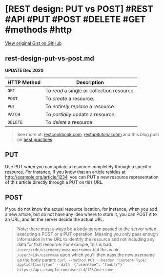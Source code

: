 # [REST design: PUT vs POST] #REST #API #PUT #POST #DELETE #GET #methods #http

[View original Gist on GitHub](https://gist.github.com/Integralist/7ddef5afaeeff601fc72)

## rest-design-put-vs-post.md

**UPDATE Dec 2020**

HTTP Method | Description
------------|------------
`GET`       | To _read_ a single or collection resource.
`POST`      | To _create_ a resource.
`PUT`       | To _entirely replace_ a resource.
`PATCH`     | To _partially_ update a resource.
`DELETE`    | To _delete_ a resource.

> See more at: [restcookbook.com](http://restcookbook.com/HTTP%20Methods/put-vs-post/#sthash.uH9tVV9x.dpuf), [restapitutorial.com](https://www.restapitutorial.com/lessons/httpmethods.html) and this blog post on [best practices](https://hackernoon.com/restful-api-designing-guidelines-the-best-practices-60e1d954e7c9).

## PUT

Use PUT when you can update a resource completely through a specific resource. For instance, if you know that an article resides at http://example.org/article/1234, you can PUT a new resource representation of this article directly through a PUT on this URL.

## POST

If you do not know the actual resource location, for instance, when you add a new article, but do not have any idea where to store it, you can POST it to an URL, and let the server decide the actual URL.

> Note: there must always be a body param passed to the server when executing a POST or a PUT operation. Meaning you only pass enough information in the URL to identify the resource and not including any data for that resource. For example, this is bad: `/user/<id>/username/<new_username>` but this is ok: `/user/<id>/username` upon which you'll then pass the new username as the body param: `curl --method PUT --header 'Content-Type: application/json' --data '{"username": "foobar"}' https://api.example.com/user/id/123/username`.

